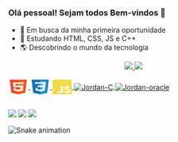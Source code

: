 ### Olá pessoal! Sejam todos Bem-vindos 👋

- 🔭 Em busca da minha primeira oportunidade
- 🌱 Estudando HTML, CSS, JS e C++
- 🌎 Descobrindo o mundo da tecnologia

<!--Status do GITHUB-->
<div align="center">
  <a href="https://github.com/jordanmello">
  <img height="180em" src="https://github-readme-stats.vercel.app/api?username=jordanmello&show_icons=true&theme=tokyonight&bg_color=00000000&include_all_commits=true&count_private=true"/>
  <img height="180em" src="https://github-readme-stats.vercel.app/api/top-langs/?username=jordanmello&layout=compact&langs_count=7&theme=tokyonight&bg_color=00000000"/>
</div>
  <!--ICONES DAS TECNOLOGIAS-->
<div style="display: inline_block"><br>
  <img align="center" alt="Jordan-HTML" height="30" width="40" src="https://raw.githubusercontent.com/devicons/devicon/master/icons/html5/html5-original.svg">
  <img align="center" alt="Rafa-CSS" height="30" width="40" src="https://raw.githubusercontent.com/devicons/devicon/master/icons/css3/css3-original.svg">
  <img align="center" alt="Jordan-Js" height="30" width="40" src="https://raw.githubusercontent.com/devicons/devicon/master/icons/javascript/javascript-plain.svg">
  <img align="center" alt="Jordan-C" height="30" width="40" src="https://cdn.jsdelivr.net/gh/devicons/devicon/icons/c/c-original.svg" />
  <img align="center" alt="Jordan-oracle" height="30" width="40" src="https://cdn.jsdelivr.net/gh/devicons/devicon/icons/oracle/oracle-original.svg" />
</div>
  
  ##
          
<div>
   <a href="https://www.linkedin.com/in/jordan-lucas99/" target="_blank"><img src="https://img.shields.io/badge/-LinkedIn-%230077B5?style=for-the-badge&logo=linkedin&logoColor=white"></a>
   <a href="https://discord.gg/B53CePEj" target="_blank"><img src="https://img.shields.io/badge/Discord-7289DA?style=for-the-badge&logo=discord&logoColor=white"></a> 
   <a href = "mailto:lucasmellobd.9@gmail.com"><img src="https://img.shields.io/badge/-Gmail-%23333?style=for-the-badge&logo=gmail&logoColor=white" target="_blank"></a>
   <a></a>
  
  ![Snake animation](https://github.com/jordanmello/jordanmello/blob/output/github-contribution-grid-snake.svg)
  
 </div>
  
  
